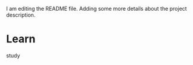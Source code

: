 I am editing the README file. Adding some more details about the project description.
# Learn
study
